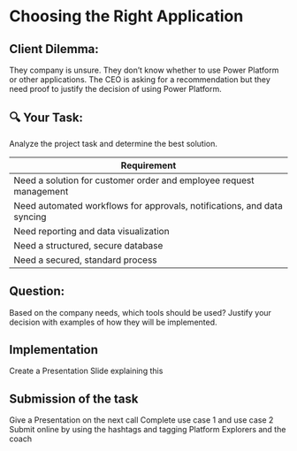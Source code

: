 # Choosing the Right Application

## Client Dilemma: 
They company is unsure. They don’t know whether to use Power Platform or other applications. The CEO is asking for a recommendation but they need proof to justify the decision of using Power Platform.

## 🔍 Your Task: 
Analyze the project task and determine the best solution.


| Requirement |
| ------------- |
| Need a solution for customer order and employee request management  |
| Need automated workflows for approvals, notifications, and data syncing |
| Need reporting and data visualization |
| Need a structured, secure database |
| Need a secured, standard process |


## Question: 
Based on the company needs, which tools should be used? Justify your decision with examples of how they will be implemented.

## Implementation
Create a Presentation Slide explaining this 

## Submission of the task
Give a Presentation on the next call 
Complete use case 1 and use case 2
Submit online by using the hashtags and tagging Platform Explorers and the coach
